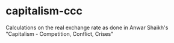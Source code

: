 # capitalism-ccc
Calculations on the real exchange rate as done in Anwar Shaikh's "Capitalism - Competition, Conflict, Crises"
